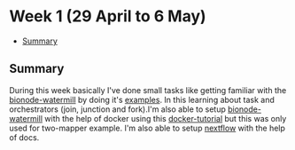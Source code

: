 # Week 1 (29 April to 6 May)

- [Summary](#summary)



## Summary

During this week basically I've done small tasks like getting familiar with the [bionode-watermill](https://github.com/bionode/bionode-watermill)
by doing it's [examples](https://github.com/bionode/bionode-watermill/blob/master/examples). In this learning about task and
orchestrators (join, junction and fork).I'm also able to setup [bionode-watermill](https://github.com/bionode/bionode-watermill) with the help of docker using this [docker-tutorial](https://github.com/bionode/bionode-watermill-tutorial/tree/master/docker-watermill-tutorial) but this was only used for two-mapper example. I'm also able to setup [nextflow](https://www.nextflow.io/docs/latest/index.html) with the help of docs.
